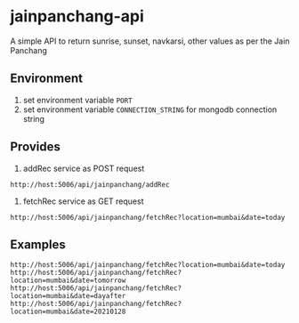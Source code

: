 # jainpanchang-api
A simple API to return sunrise, sunset, navkarsi, other values as per the Jain Panchang

## Environment
1. set environment variable `PORT` 
1. set environment variable `CONNECTION_STRING` for mongodb connection string

## Provides

1. addRec service as POST request
```
http://host:5006/api/jainpanchang/addRec
```
1. fetchRec service as GET request
```
http://host:5006/api/jainpanchang/fetchRec?location=mumbai&date=today
```

## Examples
```
http://host:5006/api/jainpanchang/fetchRec?location=mumbai&date=today
http://host:5006/api/jainpanchang/fetchRec?location=mumbai&date=tomorrow
http://host:5006/api/jainpanchang/fetchRec?location=mumbai&date=dayafter
http://host:5006/api/jainpanchang/fetchRec?location=mumbai&date=20210128
```
